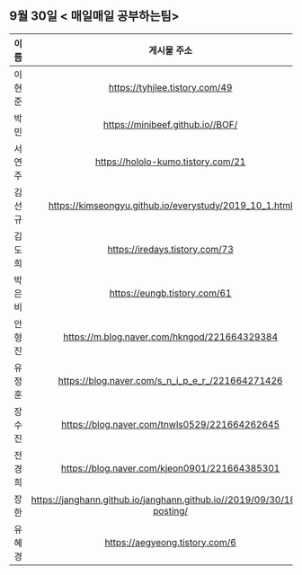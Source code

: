 ## 9월 30일  < 매일매일 공부하는팀>

| 이름   |                         게시물 주소                          |
| ------ | :----------------------------------------------------------: |
| 이현준 |                https://tyhjlee.tistory.com/49                |
| 박민   |               https://minibeef.github.io//BOF/               |
| 서연주 |              https://hololo-kumo.tistory.com/21              |
| 김선규 |    https://kimseongyu.github.io/everystudy/2019_10_1.html    |
| 김도희 |                https://iredays.tistory.com/73                |
| 박은비 |                 https://eungb.tistory.com/61                 |
| 안형진 |         https://m.blog.naver.com/hkngod/221664329384         |
| 유정훈 |       https://blog.naver.com/s_n_i_p_e_r_/221664271426       |
| 장수진 |        https://blog.naver.com/tnwls0529/221664262645         |
| 전경희 |        https://blog.naver.com/kjeon0901/221664385301         |
| 장한   | https://janghann.github.io/janghann.github.io//2019/09/30/18th-posting/ |
| 유혜경 |                https://aegyeong.tistory.com/6                |

